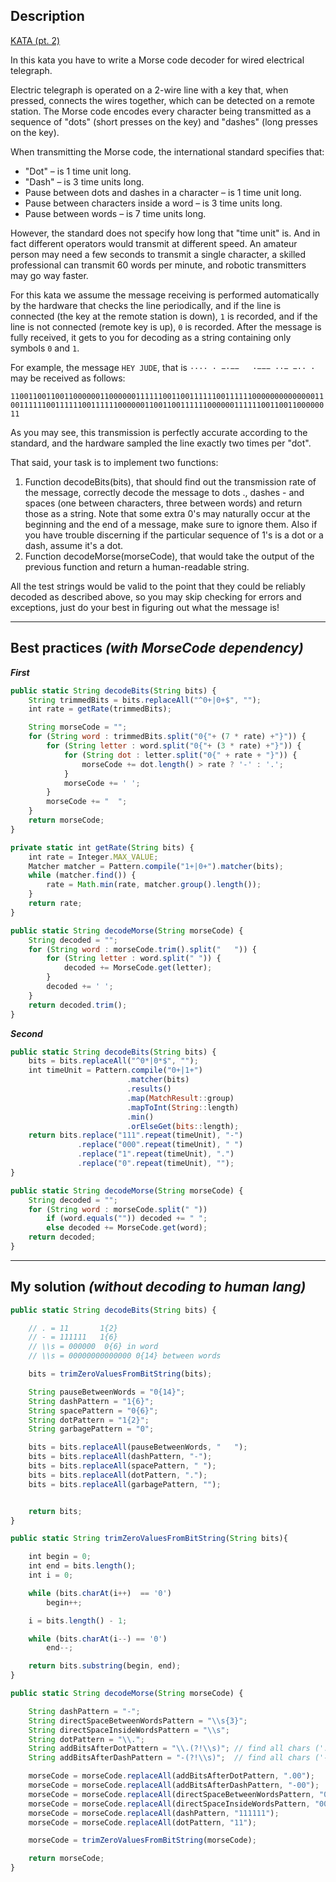 ## Description

[KATA (pt. 2)](https://www.codewars.com/kata/54b72c16cd7f5154e9000457/java)

In this kata you have to write a Morse code decoder for wired electrical telegraph.

Electric telegraph is operated on a 2-wire line with a key that, when pressed, connects the wires together, which can be detected on a remote station. The Morse code encodes every character being transmitted as a sequence of "dots" (short presses on the key) and "dashes" (long presses on the key).

When transmitting the Morse code, the international standard specifies that:
* "Dot" – is 1 time unit long.
* "Dash" – is 3 time units long. 
* Pause between dots and dashes in a character – is 1 time unit long. 
* Pause between characters inside a word – is 3 time units long. 
* Pause between words – is 7 time units long.

However, the standard does not specify how long that "time unit" is.
And in fact different operators would transmit at different speed.
An amateur person may need a few seconds to transmit a single character,
a skilled professional can transmit 60 words per minute, and robotic transmitters may go way faster.

For this kata we assume the message receiving is performed automatically
by the hardware that checks the line periodically, and if the line is connected
(the key at the remote station is down), `1` is recorded, and if the line is not connected
(remote key is up), `0` is recorded. After the message is fully received, it gets to you for
decoding as a string containing only symbols `0` and `1`.

For example, the message `HEY JUDE`, that is `···· · −·−−   ·−−− ··− −·· ·` may be received as follows:

`1100110011001100000011000000111111001100111111001111110000000000000011001111110011111100111111000000110011001111110000001111110011001100000011`

As you may see, this transmission is perfectly accurate according to the standard, and the hardware sampled the line exactly two times per "dot".

That said, your task is to implement two functions:

1. Function decodeBits(bits), that should find out the transmission rate of the message, correctly decode the message to dots ., dashes - and spaces (one between characters, three between words) and return those as a string. Note that some extra 0's may naturally occur at the beginning and the end of a message, make sure to ignore them. Also if you have trouble discerning if the particular sequence of 1's is a dot or a dash, assume it's a dot.
2. Function decodeMorse(morseCode), that would take the output of the previous function and return a human-readable string.
 
All the test strings would be valid to the point that they could be reliably decoded as described above, so you may skip checking for errors and exceptions, just do your best in figuring out what the message is!

---

## Best practices *(with MorseCode dependency)*
***First***
```js
public static String decodeBits(String bits) {
    String trimmedBits = bits.replaceAll("^0+|0+$", "");
    int rate = getRate(trimmedBits);

    String morseCode = "";
    for (String word : trimmedBits.split("0{"+ (7 * rate) +"}")) {
        for (String letter : word.split("0{"+ (3 * rate) +"}")) {
            for (String dot : letter.split("0{" + rate + "}")) {
                morseCode += dot.length() > rate ? '-' : '.';
            }
            morseCode += ' ';
        }
        morseCode += "  ";
    }
    return morseCode;
}

private static int getRate(String bits) {
    int rate = Integer.MAX_VALUE;
    Matcher matcher = Pattern.compile("1+|0+").matcher(bits);
    while (matcher.find()) {
        rate = Math.min(rate, matcher.group().length());
    }
    return rate;
}

public static String decodeMorse(String morseCode) {
    String decoded = "";
    for (String word : morseCode.trim().split("   ")) {
        for (String letter : word.split(" ")) {
            decoded += MorseCode.get(letter);
        }
        decoded += ' ';
    }
    return decoded.trim();
}
```

***Second***
```js
public static String decodeBits(String bits) {
    bits = bits.replaceAll("^0*|0*$", "");
    int timeUnit = Pattern.compile("0+|1+")
                          .matcher(bits)
                          .results()
                          .map(MatchResult::group)
                          .mapToInt(String::length)
                          .min()
                          .orElseGet(bits::length);
    return bits.replace("111".repeat(timeUnit), "-")
               .replace("000".repeat(timeUnit), " ")
               .replace("1".repeat(timeUnit), ".")
               .replace("0".repeat(timeUnit), "");
}

public static String decodeMorse(String morseCode) {
    String decoded = "";
    for (String word : morseCode.split(" "))
        if (word.equals("")) decoded += " ";
        else decoded += MorseCode.get(word);
    return decoded;
}
```

---

## My solution *(without decoding to human lang)*
```js
public static String decodeBits(String bits) {

    // . = 11       1{2}
    // - = 111111   1{6}
    // \\s = 000000  0{6} in word
    // \\s = 00000000000000 0{14} between words

    bits = trimZeroValuesFromBitString(bits);

    String pauseBetweenWords = "0{14}";
    String dashPattern = "1{6}";
    String spacePattern = "0{6}";
    String dotPattern = "1{2}";
    String garbagePattern = "0";

    bits = bits.replaceAll(pauseBetweenWords, "   ");
    bits = bits.replaceAll(dashPattern, "-");
    bits = bits.replaceAll(spacePattern, " ");
    bits = bits.replaceAll(dotPattern, ".");
    bits = bits.replaceAll(garbagePattern, "");


    return bits;
}

public static String trimZeroValuesFromBitString(String bits){

    int begin = 0;
    int end = bits.length();
    int i = 0;

    while (bits.charAt(i++)  == '0')
        begin++;

    i = bits.length() - 1;

    while (bits.charAt(i--) == '0')
        end--;

    return bits.substring(begin, end);
}

public static String decodeMorse(String morseCode) {

    String dashPattern = "-";
    String directSpaceBetweenWordsPattern = "\\s{3}";
    String directSpaceInsideWordsPattern = "\\s";
    String dotPattern = "\\.";
    String addBitsAfterDotPattern = "\\.(?!\\s)"; // find all chars ('.'), where next symbol isn't whitespace \\s
    String addBitsAfterDashPattern = "-(?!\\s)";  // find all chars ('-'), where next symbol isn't whitespace \\s

    morseCode = morseCode.replaceAll(addBitsAfterDotPattern, ".00");
    morseCode = morseCode.replaceAll(addBitsAfterDashPattern, "-00");
    morseCode = morseCode.replaceAll(directSpaceBetweenWordsPattern, "00000000000000");
    morseCode = morseCode.replaceAll(directSpaceInsideWordsPattern, "000000");
    morseCode = morseCode.replaceAll(dashPattern, "111111");
    morseCode = morseCode.replaceAll(dotPattern, "11");

    morseCode = trimZeroValuesFromBitString(morseCode);

    return morseCode;
}
```